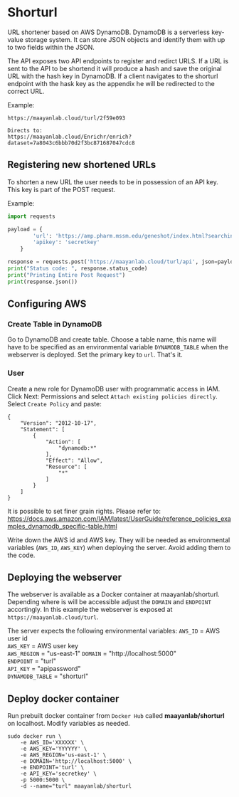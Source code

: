 # Shorturl

URL shortener based on AWS DynamoDB. DynamoDB is a serverless key-value storage system. It can store JSON objects and identify them with up to two fields within the JSON.

The API exposes two API endpoints to register and redirct URLS. If a URL is sent to the API to be shortend it will produce a hash and save the original URL with the hash key in DynamoDB. If a client navigates to the shorturl endpoint with the hask key as the appendix he will be redirected to the correct URL.

Example:
```
https://maayanlab.cloud/turl/2f59e093

Directs to:
https://maayanlab.cloud/Enrichr/enrich?dataset=7a8043c6bbb70d2f3bc871687047cdc8
```

## Registering new shortened URLs

To shorten a new URL the user needs to be in possession of an API key. This key is part of the POST request.

Example:
``` python
import requests

payload = {
        'url': 'https://amp.pharm.mssm.edu/geneshot/index.html?searchin=Wound healing&searchnot=&rif=autorif',
        'apikey': 'secretkey'    
    }

response = requests.post('https://maayanlab.cloud/turl/api', json=payload)
print("Status code: ", response.status_code)
print("Printing Entire Post Request")
print(response.json())
```

## Configuring AWS

### Create Table in DynamoDB

Go to DynamoDB and create table. Choose a table name, this name will have to be specified as an environmental variable `DYNAMODB_TABLE` when the webserver is deployed. Set the primary key to `url`. That's it.

### User

Create a new role for DynamoDB user with programmatic access in IAM. Click Next: Permissions and select `Attach existing policies directly`. Select `Create Policy` and paste:

```
{
    "Version": "2012-10-17",
    "Statement": [
        {
            "Action": [
                "dynamodb:*"
            ],
            "Effect": "Allow",
            "Resource": [
                "*"
            ]
        }
    ]
}
```

It is possible to set finer grain rights. Please refer to:
https://docs.aws.amazon.com/IAM/latest/UserGuide/reference_policies_examples_dynamodb_specific-table.html

Write down the AWS id and AWS key. They will be needed as environmental variables (`AWS_ID`, `AWS_KEY`) when deploying the server. Avoid adding them to the code.

## Deploying the webserver

The webserver is available as a Docker container at maayanlab/shorturl. Depending where is will be accessible adjust the `DOMAIN` and `ENDPOINT` accortingly. In this example the webserver is exposed at `https://maayanlab.cloud/turl`. 

The server expects the following environmental variables:
`AWS_ID` = AWS user id <br>
`AWS_KEY` = AWS user key <br>
`AWS_REGION` = "us-east-1"
`DOMAIN` = "http://localhost:5000" <br>
`ENDPOINT` = "turl" <br>
`API_KEY` = "apipassword" <br>
`DYNAMODB_TABLE` = "shorturl" <br>

## Deploy docker container

Run prebuilt docker container from `Docker Hub` called **maayanlab/shorturl** on localhost. Modify variables as needed.

```
sudo docker run \ 
    -e AWS_ID='XXXXXX' \
    -e AWS_KEY='YYYYYY' \
    -e AWS_REGION='us-east-1' \
    -e DOMAIN='http://localhost:5000' \
    -e ENDPOINT='turl' \
    -e API_KEY='secretkey' \
    -p 5000:5000 \
    -d --name="turl" maayanlab/shorturl 
```

